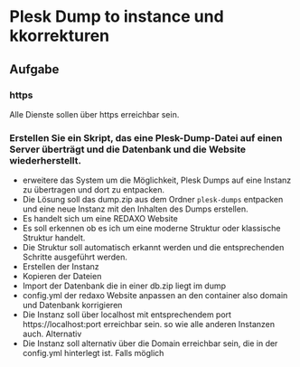 # Plesk Dump to instance und kkorrekturen 

## Aufgabe 

### https

Alle Dienste sollen über https erreichbar sein.


### Erstellen Sie ein Skript, das eine Plesk-Dump-Datei auf einen Server überträgt und die Datenbank und die Website wiederherstellt.

- erweitere das System um die Möglichkeit, Plesk Dumps auf eine Instanz zu übertragen und dort zu entpacken.
- Die Lösung soll das dump.zip aus dem Ordner `plesk-dumps` entpacken und eine neue Instanz mit den Inhalten des Dumps erstellen.
- Es handelt sich um eine REDAXO Website
- Es soll erkennen ob es ich um eine moderne Struktur oder klassische Struktur handelt.
- Die Struktur soll automatisch erkannt werden und die entsprechenden Schritte ausgeführt werden.
- Erstellen der Instanz 
- Kopieren der Dateien 
- Import der Datenbank die in einer db.zip liegt im dump 
- config.yml der redaxo Website anpassen an den container also domain und Datenbank korrigieren
- Die Instanz soll über localhost mit entsprechendem port https://localhost:port erreichbar sein. so wie alle anderen Instanzen auch.
Alternativ
- Die Instanz soll alternativ über die Domain erreichbar sein, die in der config.yml hinterlegt ist. Falls möglich 




